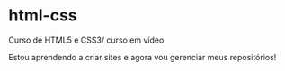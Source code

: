 # html-css
 Curso de HTML5 e CSS3/ curso em vídeo

Estou aprendendo a criar sites e agora vou gerenciar meus repositórios!